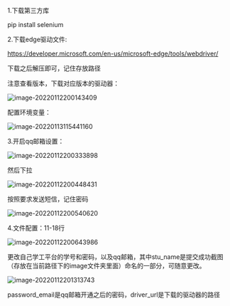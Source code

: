 1.下载第三方库

pip install selenium

2.下载edge驱动文件:

https://developer.microsoft.com/en-us/microsoft-edge/tools/webdriver/

下载之后解压即可，记住存放路径

注意查看版本，下载对应版本的驱动器：

![image-20220112200143409](C:\Users\ChengYuan\AppData\Roaming\Typora\typora-user-images\image-20220112200143409.png)

配置环境变量：

![image-20220113115441160](C:\Users\ChengYuan\AppData\Roaming\Typora\typora-user-images\image-20220113115441160.png)

3.开启qq邮箱设置：

![image-20220112200333898](C:\Users\ChengYuan\AppData\Roaming\Typora\typora-user-images\image-20220112200333898.png)

然后下拉

![image-20220112200448431](C:\Users\ChengYuan\AppData\Roaming\Typora\typora-user-images\image-20220112200448431.png)

按照要求发送短信，记住密码

![image-20220112200540620](C:\Users\ChengYuan\AppData\Roaming\Typora\typora-user-images\image-20220112200540620.png)

4.文件配置：11-18行

![image-20220112200643986](C:\Users\ChengYuan\AppData\Roaming\Typora\typora-user-images\image-20220112200643986.png)

更改自己学工平台的学号和密码，以及qq邮箱，其中stu_name是提交成功截图（存放在当前路径下的image文件夹里面）命名的一部分，可随意更改。

![image-20220112201313743](C:\Users\ChengYuan\AppData\Roaming\Typora\typora-user-images\image-20220112201313743.png)

password_email是qq邮箱开通之后的密码，driver_url是下载的驱动器的路径